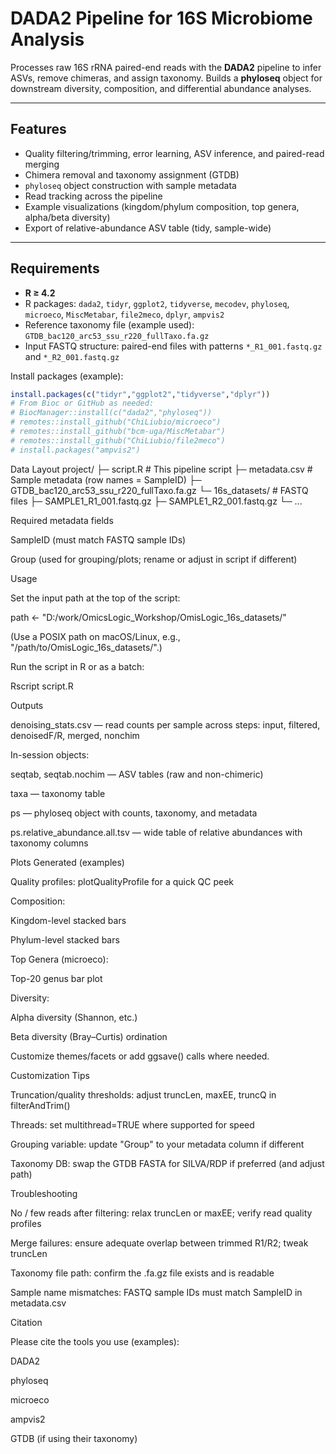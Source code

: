 # DADA2 Pipeline for 16S Microbiome Analysis

Processes raw 16S rRNA paired-end reads with the **DADA2** pipeline to infer ASVs, remove chimeras, and assign taxonomy. Builds a **phyloseq** object for downstream diversity, composition, and differential abundance analyses.

---

## Features
- Quality filtering/trimming, error learning, ASV inference, and paired-read merging
- Chimera removal and taxonomy assignment (GTDB)
- `phyloseq` object construction with sample metadata
- Read tracking across the pipeline
- Example visualizations (kingdom/phylum composition, top genera, alpha/beta diversity)
- Export of relative-abundance ASV table (tidy, sample-wide)

---

## Requirements

- **R ≥ 4.2**
- R packages: `dada2`, `tidyr`, `ggplot2`, `tidyverse`, `mecodev`, `phyloseq`, `microeco`, `MiscMetabar`, `file2meco`, `dplyr`, `ampvis2`
- Reference taxonomy file (example used):  
  `GTDB_bac120_arc53_ssu_r220_fullTaxo.fa.gz`
- Input FASTQ structure: paired-end files with patterns `*_R1_001.fastq.gz` and `*_R2_001.fastq.gz`

Install packages (example):
```r
install.packages(c("tidyr","ggplot2","tidyverse","dplyr"))
# From Bioc or GitHub as needed:
# BiocManager::install(c("dada2","phyloseq"))
# remotes::install_github("ChiLiubio/microeco")
# remotes::install_github("bcm-uga/MiscMetabar")
# remotes::install_github("ChiLiubio/file2meco")
# install.packages("ampvis2")
```

Data Layout
project/
├─ script.R                         # This pipeline script
├─ metadata.csv                     # Sample metadata (row names = SampleID)
├─ GTDB_bac120_arc53_ssu_r220_fullTaxo.fa.gz
└─ 16s_datasets/          # FASTQ files
   ├─ SAMPLE1_R1_001.fastq.gz
   ├─ SAMPLE1_R2_001.fastq.gz
   └─ ...


Required metadata fields

SampleID (must match FASTQ sample IDs)

Group (used for grouping/plots; rename or adjust in script if different)

Usage

Set the input path at the top of the script:

path <- "D:/work/OmicsLogic_Workshop/OmisLogic_16s_datasets/"


(Use a POSIX path on macOS/Linux, e.g., "/path/to/OmisLogic_16s_datasets/".)

Run the script in R or as a batch:

Rscript script.R

Outputs

denoising_stats.csv — read counts per sample across steps: input, filtered, denoisedF/R, merged, nonchim

In-session objects:

seqtab, seqtab.nochim — ASV tables (raw and non-chimeric)

taxa — taxonomy table

ps — phyloseq object with counts, taxonomy, and metadata

ps.relative_abundance.all.tsv — wide table of relative abundances with taxonomy columns

Plots Generated (examples)

Quality profiles: plotQualityProfile for a quick QC peek

Composition:

Kingdom-level stacked bars

Phylum-level stacked bars

Top Genera (microeco):

Top-20 genus bar plot

Diversity:

Alpha diversity (Shannon, etc.)

Beta diversity (Bray–Curtis) ordination

Customize themes/facets or add ggsave() calls where needed.

Customization Tips

Truncation/quality thresholds: adjust truncLen, maxEE, truncQ in filterAndTrim()

Threads: set multithread=TRUE where supported for speed

Grouping variable: update "Group" to your metadata column if different

Taxonomy DB: swap the GTDB FASTA for SILVA/RDP if preferred (and adjust path)

Troubleshooting

No / few reads after filtering: relax truncLen or maxEE; verify read quality profiles

Merge failures: ensure adequate overlap between trimmed R1/R2; tweak truncLen

Taxonomy file path: confirm the .fa.gz file exists and is readable

Sample name mismatches: FASTQ sample IDs must match SampleID in metadata.csv

Citation

Please cite the tools you use (examples):

DADA2

phyloseq

microeco

ampvis2

GTDB (if using their taxonomy)
